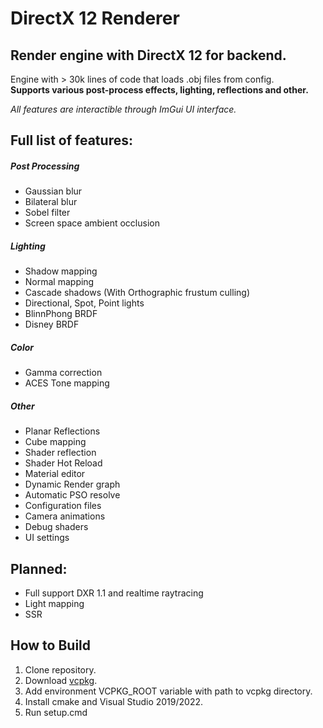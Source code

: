 # **DirectX 12 Renderer**
## Render engine with DirectX 12 for backend.

Engine with > 30k lines of code that loads .obj files from config.  
**Supports various post-process effects, lighting, reflections and other.**  

_All features are interactible through ImGui UI interface._

## Full list of features:
##### Post Processing
- Gaussian blur
- Bilateral blur
- Sobel filter
- Screen space ambient occlusion
##### Lighting
- Shadow mapping
- Normal mapping
- Cascade shadows (With Orthographic frustum culling)
- Directional, Spot, Point lights
- BlinnPhong BRDF
- Disney BRDF
##### Color
- Gamma correction
- ACES Tone mapping
##### Other
- Planar Reflections
- Cube mapping
- Shader reflection
- Shader Hot Reload
- Material editor
- Dynamic Render graph
- Automatic PSO resolve
- Configuration files
- Camera animations
- Debug shaders
- UI settings

## Planned:
- Full support DXR 1.1 and realtime raytracing
- Light mapping
- SSR

## How to Build
1. Clone repository.
2. Download [vcpkg](https://github.com/microsoft/vcpkg).
3. Add environment VCPKG_ROOT variable with path to vcpkg directory.
4. Install cmake and Visual Studio 2019/2022.
5. Run setup.cmd
